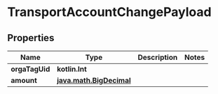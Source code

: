 
# TransportAccountChangePayload

## Properties
Name | Type | Description | Notes
------------ | ------------- | ------------- | -------------
**orgaTagUid** | **kotlin.Int** |  | 
**amount** | [**java.math.BigDecimal**](java.math.BigDecimal.md) |  | 



